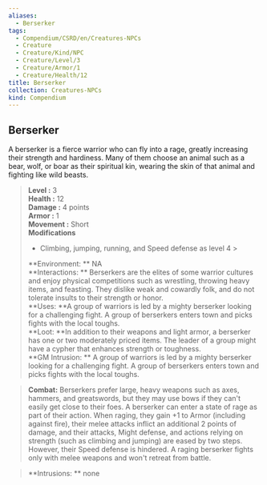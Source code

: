 ```yaml
---
aliases:
  - Berserker
tags:
  - Compendium/CSRD/en/Creatures-NPCs
  - Creature
  - Creature/Kind/NPC
  - Creature/Level/3
  - Creature/Armor/1
  - Creature/Health/12
title: Berserker
collection: Creatures-NPCs
kind: Compendium
---
```

## Berserker  
A berserker is a fierce warrior who can fly into a rage, greatly increasing their strength and hardiness. Many of them choose an animal such as a bear, wolf, or boar as their spiritual kin, wearing the skin of that animal and fighting like wild beasts.  

  
> **Level :** 3  
> **Health :** 12  
> **Damage :** 4 points  
> **Armor :** 1  
> **Movement :** Short  
> **Modifications**  
>- Climbing, jumping, running, and Speed defense as level 4 >
>  
> **Environment: ** NA  
> **Interactions: ** Berserkers are the elites of some warrior cultures and enjoy physical competitions such as wrestling, throwing heavy items, and feasting. They dislike weak and cowardly folk, and do not tolerate insults to their strength or honor.  
> **Uses: **A group of warriors is led by a mighty berserker looking for a challenging fight. A group of berserkers enters town and picks fights with the local toughs.  
> **Loot: **In addition to their weapons and light armor, a berserker has one or two moderately priced items. The leader of a group might have a cypher that enhances strength or toughness.  
> **GM Intrusion: ** A group of warriors is led by a mighty berserker looking for a challenging fight. A group of berserkers enters town and picks fights with the local toughs.  

> **Combat:** 
> Berserkers prefer large, heavy weapons such as axes, hammers, and greatswords, but they may use bows if they can't easily get close to their foes. 
A berserker can enter a state of rage as part of their action. When raging, they gain +1 to Armor (including against fire), their melee attacks inflict an additional 2 points of damage, and their attacks, Might defense, and actions relying on strength (such as climbing and jumping) are eased by two steps. However, their Speed defense is hindered. A raging berserker fights only with melee weapons and won't retreat from battle.  
  

> **Intrusions: ** 
> none  

